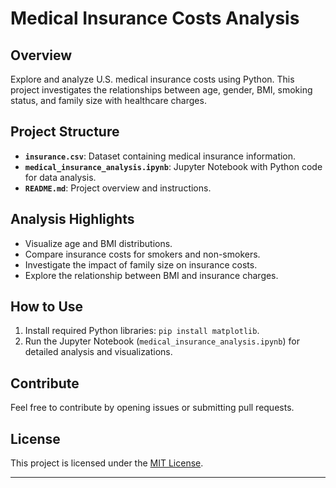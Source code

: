 # Medical Insurance Costs Analysis

## Overview
Explore and analyze U.S. medical insurance costs using Python. This project investigates the relationships between age, gender, BMI, smoking status, and family size with healthcare charges.

## Project Structure
- **`insurance.csv`**: Dataset containing medical insurance information.
- **`medical_insurance_analysis.ipynb`**: Jupyter Notebook with Python code for data analysis.
- **`README.md`**: Project overview and instructions.

## Analysis Highlights
- Visualize age and BMI distributions.
- Compare insurance costs for smokers and non-smokers.
- Investigate the impact of family size on insurance costs.
- Explore the relationship between BMI and insurance charges.

## How to Use
1. Install required Python libraries: `pip install matplotlib`.
2. Run the Jupyter Notebook (`medical_insurance_analysis.ipynb`) for detailed analysis and visualizations.

## Contribute
Feel free to contribute by opening issues or submitting pull requests.

## License
This project is licensed under the [MIT License](LICENSE).

---


